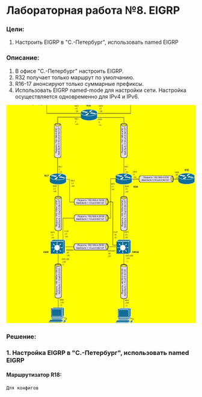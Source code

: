 # Лабораторная работа №8. EIGRP
### Цели:
1. Настроить EIGRP в "С.-Петербург", использовать named EIGRP

### Описание:
1. В офисе "С.-Петербург" настроить EIGRP.
2. R32 получает только маршрут по умолчанию.
3. R16-17 анонсируют только суммарные префиксы.
4. Использовать EIGRP named-mode для настройки сети. Настройка осуществляется одновременно для IPv4 и IPv6.

![alt-текст](https://github.com/MaratHakimyanov/otus-networks/blob/main/labs/Lab8/Lab8_Topology.JPG)

### Решение:
### 1. Настройка EIGRP в "С.-Петербург", использовать named EIGRP


#### Маршрутизатор R18:
```
Для конфигов
```



